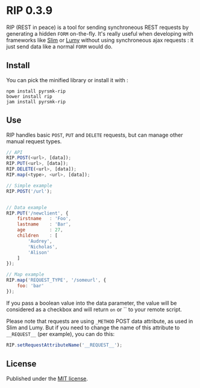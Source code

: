 RIP 0.3.9
=========

RIP (REST in peace) is a tool for sending synchroneous REST requests by generating a hidden `FORM` on-the-fly. It's really useful when developing with frameworks like [Slim](http://www.slimframework.com) or [Lumy](https://github.com/pyrsmk/Lumy) without using synchroneous ajax requests : it just send data like a normal `FORM` would do.

Install
-------

You can pick the minified library or install it with :

```
npm install pyrsmk-rip
bower install rip
jam install pyrsmk-rip
```

Use
---

RIP handles basic `POST`, `PUT` and `DELETE` requests, but can manage other manual request types.

```js
// API
RIP.POST(<url>, [data]);
RIP.PUT(<url>, [data]);
RIP.DELETE(<url>, [data]);
RIP.map(<type>, <url>, [data]);

// Simple example
RIP.POST('/url');


// Data example
RIP.PUT('/newclient', {
    firstname   : 'Foo',
    lastname    : 'Bar',
    age         : 27,
    children    : [
        'Audrey',
        'Nicholas',
        'Alison'
    ]
});

// Map example
RIP.map('REQUEST_TYPE', '/someurl', {
    foo: 'bar'
});
```

If you pass a boolean value into the data parameter, the value will be considered as a checkbox and will return `on` or `` to your remote script.

Please note that requests are using `_METHOD` POST data attribute, as used in Slim and Lumy. But if you need to change the name of this attribute to `__REQUEST__` (per example), you can do this:

```javascript
RIP.setRequestAttributeName('__REQUEST__');
```

License
-------

Published under the [MIT license](http://dreamysource.mit-license.org).
